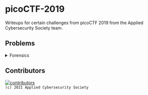# picoCTF-2019

Writeups for certain challenges from picoCTF 2019 from the Applied Cybersecurity Society team.

## Problems

<details>
<summary>Forensics</summary>

|Problem|Points|
|-|-|
|[Glory of the Garden](./Forensics/Glory%20of%20the%20Garden.md)|50|
</details>

## Contributors
[![contributors](https://contrib.rocks/image?repo=AppliedCyberCTF/picoCTF-2019)](https://contrib.rocks/image?repo=AppliedCyberCTF/picoCTF-2019)  
```(c) 2021 Applied Cybersecurity Society```
